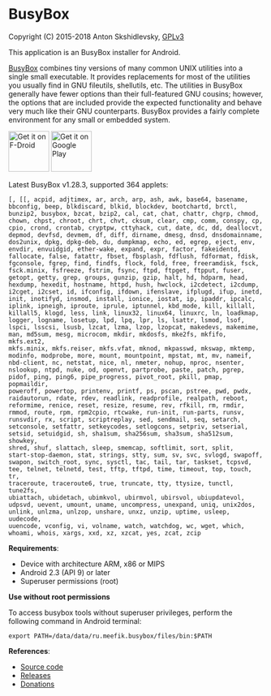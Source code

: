 # BusyBox

Copyright (C) 2015-2018 Anton Skshidlevsky, [GPLv3](http://opensource.org/licenses/gpl-3.0.html)

This application is an BusyBox installer for Android.

[BusyBox](http://busybox.net) combines tiny versions of many common UNIX utilities into a single small executable. It provides replacements for most of the utilities you usually find in GNU fileutils, shellutils, etc. The utilities in BusyBox generally have fewer options than their full-featured GNU cousins; however, the options that are included provide the expected functionality and behave very much like their GNU counterparts. BusyBox provides a fairly complete environment for any small or embedded system.

<a href="https://f-droid.org/packages/ru.meefik.busybox/" target="_blank">
<img src="https://f-droid.org/badge/get-it-on.png" alt="Get it on F-Droid" height="80"/></a>
<a href="https://play.google.com/store/apps/details?id=ru.meefik.busybox" target="_blank">
<img src="https://play.google.com/intl/en_us/badges/images/generic/en-play-badge.png" alt="Get it on Google Play" height="80"/></a>

Latest BusyBox v1.28.3, supported 364 applets:

	[, [[, acpid, adjtimex, ar, arch, arp, ash, awk, base64, basename,
	bbconfig, beep, blkdiscard, blkid, blockdev, bootchartd, brctl,
	bunzip2, busybox, bzcat, bzip2, cal, cat, chat, chattr, chgrp, chmod,
	chown, chpst, chroot, chrt, chvt, cksum, clear, cmp, comm, conspy, cp,
	cpio, crond, crontab, cryptpw, cttyhack, cut, date, dc, dd, deallocvt,
	depmod, devfsd, devmem, df, diff, dirname, dmesg, dnsd, dnsdomainname,
	dos2unix, dpkg, dpkg-deb, du, dumpkmap, echo, ed, egrep, eject, env,
	envdir, envuidgid, ether-wake, expand, expr, factor, fakeidentd,
	fallocate, false, fatattr, fbset, fbsplash, fdflush, fdformat, fdisk,
	fgconsole, fgrep, find, findfs, flock, fold, free, freeramdisk, fsck,
	fsck.minix, fsfreeze, fstrim, fsync, ftpd, ftpget, ftpput, fuser,
	getopt, getty, grep, groups, gunzip, gzip, halt, hd, hdparm, head,
	hexdump, hexedit, hostname, httpd, hush, hwclock, i2cdetect, i2cdump,
	i2cget, i2cset, id, ifconfig, ifdown, ifenslave, ifplugd, ifup, inetd,
	init, inotifyd, insmod, install, ionice, iostat, ip, ipaddr, ipcalc,
	iplink, ipneigh, iproute, iprule, iptunnel, kbd_mode, kill, killall,
	killall5, klogd, less, link, linux32, linux64, linuxrc, ln, loadkmap,
	logger, logname, losetup, lpd, lpq, lpr, ls, lsattr, lsmod, lsof,
	lspci, lsscsi, lsusb, lzcat, lzma, lzop, lzopcat, makedevs, makemime,
	man, md5sum, mesg, microcom, mkdir, mkdosfs, mke2fs, mkfifo, mkfs.ext2,
	mkfs.minix, mkfs.reiser, mkfs.vfat, mknod, mkpasswd, mkswap, mktemp,
	modinfo, modprobe, more, mount, mountpoint, mpstat, mt, mv, nameif,
	nbd-client, nc, netstat, nice, nl, nmeter, nohup, nproc, nsenter,
	nslookup, ntpd, nuke, od, openvt, partprobe, paste, patch, pgrep,
	pidof, ping, ping6, pipe_progress, pivot_root, pkill, pmap, popmaildir,
	poweroff, powertop, printenv, printf, ps, pscan, pstree, pwd, pwdx,
	raidautorun, rdate, rdev, readlink, readprofile, realpath, reboot,
	reformime, renice, reset, resize, resume, rev, rfkill, rm, rmdir,
	rmmod, route, rpm, rpm2cpio, rtcwake, run-init, run-parts, runsv,
	runsvdir, rx, script, scriptreplay, sed, sendmail, seq, setarch,
	setconsole, setfattr, setkeycodes, setlogcons, setpriv, setserial,
	setsid, setuidgid, sh, sha1sum, sha256sum, sha3sum, sha512sum, showkey,
	shred, shuf, slattach, sleep, smemcap, softlimit, sort, split,
	start-stop-daemon, stat, strings, stty, sum, sv, svc, svlogd, swapoff,
	swapon, switch_root, sync, sysctl, tac, tail, tar, taskset, tcpsvd,
	tee, telnet, telnetd, test, tftp, tftpd, time, timeout, top, touch, tr,
	traceroute, traceroute6, true, truncate, tty, ttysize, tunctl, tune2fs,
	ubiattach, ubidetach, ubimkvol, ubirmvol, ubirsvol, ubiupdatevol,
	udpsvd, uevent, umount, uname, uncompress, unexpand, uniq, unix2dos,
	unlink, unlzma, unlzop, unshare, unxz, unzip, uptime, usleep, uudecode,
	uuencode, vconfig, vi, volname, watch, watchdog, wc, wget, which,
	whoami, whois, xargs, xxd, xz, xzcat, yes, zcat, zcip

**Requirements**:

* Device with architecture ARM, x86 or MIPS
* Android 2.3 (API 9) or later
* Superuser permissions (root)

**Use without root permissions**

To access busybox tools without superuser privileges, perform the following command in Android terminal:

    export PATH=/data/data/ru.meefik.busybox/files/bin:$PATH

**References**:

* [Source code](https://github.com/meefik/busybox)
* [Releases](https://github.com/meefik/busybox/releases)
* [Donations](http://meefik.github.io/donate/)
